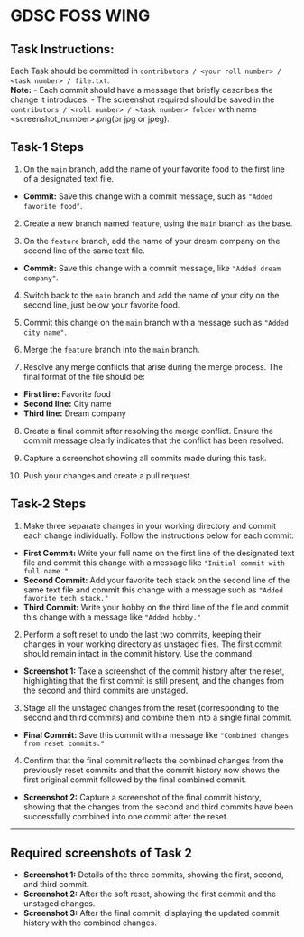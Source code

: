 # GDSC FOSS WING
## Task Instructions:
Each Task should be committed in `contributors / <your roll number> / <task number> / file.txt`. <br>
**Note:** -  Each commit should have a message that briefly describes the change it introduces. 
          -  The screenshot required should be saved in the `contributors / <roll number> / <task number> folder` with name <screenshot_number>.png(or jpg or jpeg).
          
## Task-1 Steps

1.  On the `main` branch, add the name of your favorite food to the first line of a designated text file.
   - **Commit:** Save this change with a commit message, such as `"Added favorite food"`.

2.  Create a new branch named `feature`, using the `main` branch as the base.

3.  On the `feature` branch, add the name of your dream company on the second line of the same text file.
   - **Commit:** Save this change with a commit message, like `"Added dream company"`.

4.  Switch back to the `main` branch and add the name of your city on the second line, just below your favorite food.

5.  Commit this change on the `main` branch with a message such as `"Added city name"`.

6.  Merge the `feature` branch into the `main` branch.

7.  Resolve any merge conflicts that arise during the merge process. The final format of the file should be:
   - **First line:** Favorite food
   - **Second line:** City name
   - **Third line:** Dream company

8.  Create a final commit after resolving the merge conflict. Ensure the commit message clearly indicates that the conflict has been resolved.

9.  Capture a screenshot showing all commits made during this task.

10. Push your changes and create a pull request.



## Task-2 Steps

1.  Make three separate changes in your working directory and commit each change individually. Follow the instructions below for each commit:
   - **First Commit:** Write your full name on the first line of the designated text file and commit this change with a message like `"Initial commit with full name."`
   - **Second Commit:** Add your favorite tech stack on the second line of the same text file and commit this change with a message such as `"Added favorite tech stack."`
   - **Third Commit:** Write your hobby on the third line of the file and commit this change with a message like `"Added hobby."`

2.  Perform a soft reset to undo the last two commits, keeping their changes in your working directory as unstaged files. The first commit should remain intact in the commit history. Use the command:
   - **Screenshot 1:** Take a screenshot of the commit history after the reset, highlighting that the first commit is still present, and the changes from the second and third commits are unstaged.

3.  Stage all the unstaged changes from the reset (corresponding to the second and third commits) and combine them into a single final commit.
   - **Final Commit:** Save this commit with a message like `"Combined changes from reset commits."`

4.  Confirm that the final commit reflects the combined changes from the previously reset commits and that the commit history now shows the first original commit followed by the final combined commit.
   - **Screenshot 2:** Capture a screenshot of the final commit history, showing that the changes from the second and third commits have been successfully combined into one commit after the reset.

---

## Required screenshots of Task 2

- **Screenshot 1:** Details of the three commits, showing the first, second, and third commit.
- **Screenshot 2:** After the soft reset, showing the first commit and the unstaged changes.
- **Screenshot 3:** After the final commit, displaying the updated commit history with the combined changes.

